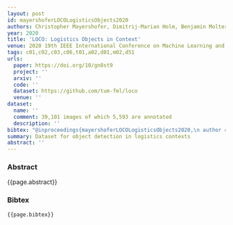 ```yaml
---
layout: post
id: mayershoferLOCOLogisticsObjects2020
authors: Christopher Mayershofer, Dimitrij-Marian Holm, Benjamin Molter, Johannes Fottner
year: 2020
title: 'LOCO: Logistics Objects in Context'
venue: 2020 19th IEEE International Conference on Machine Learning and Applications (ICMLA)
tags: c01,c02,c03,c06,t01,a02,d01,m02,d51
urls:
  paper: https://doi.org/10/gn8st9
  project: ''
  arxiv: ''
  code: ''
  dataset: https://github.com/tum-fml/loco
  venue: ''
dataset:
  name: ''
  comment: 39,101 images of which 5,593 are annotated
  description: ''
bibtex: "@inproceedings{mayershoferLOCOLogisticsObjects2020,\n author = {Mayershofer, Christopher and Holm, Dimitrij-Marian and Molter, Benjamin and Fottner, Johannes},\n booktitle = {2020 19th {{IEEE}} International Conference on Machine Learning and Applications ({{ICMLA}})},\n date = {2020},\n doi = {10/gn8st9},\n pages = {612--617},\n title = {{{LOCO}}: {{Logistics}} Objects in Context}\n}\n"
summary: Dataset for object detection in logistics contexts
abstract: ''
---
```


### Abstract

{{page.abstract}}

### Bibtex

```
{{page.bibtex}}
```
